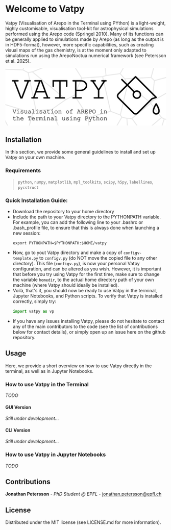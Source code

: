 # Welcome to Vatpy
Vatpy (Visualisation of Arepo in the Terminal using PYthon) is a light-weight, highly customisable, visualisation tool-kit for astrophysical simulations performed using the Arepo code (Springel 2010). 
Many of its functions can be generally applied to simulations made by Arepo (as long as the output is in HDF5-format), however, more specific capabilities, 
such as creating visual maps of the gas chemistry, is at the moment only adapted to simulations run using the ArepoNoctua numerical framework (see Petersson et al. 2025).

![alt text](logo/vatpy_vertical.png)

## Installation
In this section, we provide some general guidelines to install and set up Vatpy on your own machine.

### Requirements
> `python`, `numpy`, `matplotlib`, `mpl_toolkits`, `scipy`, `h5py`, `labellines`, `pycstruct`

### Quick Installation Guide:
- Download the repository to your home directory
- Include the path to your Vatpy directory to the PYTHONPATH variable. For example, you can add the following line to your .bashrc or .bash_profile file, to ensure that this is always done when launching a new session:
  ```shell
  export PYTHONPATH=$PYTHONPATH:$HOME/vatpy
  ```
- Now, go to yout Vatpy directory and make a copy of `configv-template.py` to `configv.py` (do NOT move the copied file to any other directory). This file (`configv.py`), is now your personal Vatpy configuration, and can be altered as you wish. However, it is important that before you try using Vatpy for the first time, make sure to change the variable `homedir`, to the actual home directory path of your own machine (where Vatpy should ideally be installed). 
- Voilà, that's it, you should now be ready to use Vatpy in the terminal, Jupyter Notebooks, and Python scripts. To verify that Vatpy is installed correctly, simply try:
  ```python
  import vatpy as vp
  ```
- If you have any issues installing Vatpy, please do not hesitate to contact any of the main contributors to the code (see the list of contributions below for contact details), or simply open up an issue here on the github repository. 

## Usage
Here, we provide a short overview on how to use Vatpy directly in the terminal, as well as in Jupyter Notebooks.

### How to use Vatpy in the Terminal
*TODO*

#### GUI Version
*Still under development...*

#### CLI Version
*Still under development...*

### How to use Vatpy in Jupyter Notebooks
*TODO*

## Contributions
**Jonathan Petersson** - *PhD Student @ EPFL* - jonathan.petersson@epfl.ch

## License
Distributed under the MIT license (see LICENSE.md for more information).
